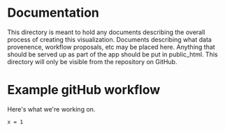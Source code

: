 Documentation
=============

This directory is meant to hold any documents describing the overall process of creating this visualization.  Documents describing what data provenence, workflow proposals, etc may be placed here.  Anything that should be served up as part of the app should be put in public_html.  This directory will only be visible from the repository on GitHub.

Example gitHub workflow
=======================

Here's what we're working on.

```
x = 1
```


